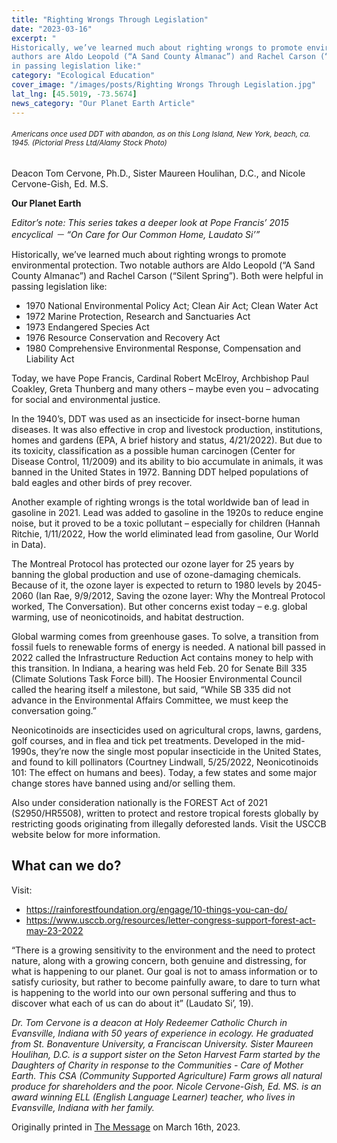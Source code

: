 ```yaml
---
title: "Righting Wrongs Through Legislation"
date: "2023-03-16"
excerpt: "
Historically, we’ve learned much about righting wrongs to promote environmental protection. Two notable
authors are Aldo Leopold (“A Sand County Almanac”) and Rachel Carson (“Silent Spring”). Both were helpful
in passing legislation like:"
category: "Ecological Education"
cover_image: "/images/posts/Righting Wrongs Through Legislation.jpg"
lat_lng: [45.5019, -73.5674]
news_category: "Our Planet Earth Article"
---
```


###### <sub>Americans once used DDT with abandon, as on this Long Island, New York, beach, ca. 1945. (Pictorial Press Ltd/Alamy Stock Photo)<sub>

Deacon Tom Cervone, Ph.D., Sister Maureen Houlihan, D.C., and Nicole Cervone-Gish, Ed. M.S.

**Our Planet Earth**

_Editor’s note: This series takes a deeper look at Pope Francis’ 2015 encyclical － “On Care for Our Common
Home, Laudato Si’”_

Historically, we’ve learned much about righting wrongs to promote environmental protection. Two notable
authors are Aldo Leopold (“A Sand County Almanac”) and Rachel Carson (“Silent Spring”). Both were helpful
in passing legislation like:

- 1970 National Environmental Policy Act; Clean Air Act; Clean Water Act
- 1972 Marine Protection, Research and Sanctuaries Act
- 1973 Endangered Species Act
- 1976 Resource Conservation and Recovery Act
- 1980 Comprehensive Environmental Response, Compensation and Liability Act

Today, we have Pope Francis, Cardinal Robert McElroy, Archbishop Paul Coakley, Greta Thunberg and many
others – maybe even you – advocating for social and environmental justice.

In the 1940’s, DDT was used as an insecticide for insect-borne human diseases. It was also effective in crop and
livestock production, institutions, homes and gardens (EPA, A brief history and status, 4/21/2022). But due to
its toxicity, classification as a possible human carcinogen (Center for Disease Control, 11/2009) and its ability
to bio accumulate in animals, it was banned in the United States in 1972. Banning DDT helped populations of
bald eagles and other birds of prey recover.

Another example of righting wrongs is the total worldwide ban of lead in gasoline in 2021. Lead was added to
gasoline in the 1920s to reduce engine noise, but it proved to be a toxic pollutant – especially for children
(Hannah Ritchie, 1/11/2022, How the world eliminated lead from gasoline, Our World in Data).

The Montreal Protocol has protected our ozone layer for 25 years by banning the global production and use of
ozone-damaging chemicals. Because of it, the ozone layer is expected to return to 1980 levels by 2045-2060
(Ian Rae, 9/9/2012, Saving the ozone layer: Why the Montreal Protocol worked, The Conversation). But other
concerns exist today – e.g. global warming, use of neonicotinoids, and habitat destruction.

Global warming comes from greenhouse gases. To solve, a transition from fossil fuels to renewable forms of
energy is needed. A national bill passed in 2022 called the Infrastructure Reduction Act contains money to help
with this transition. In Indiana, a hearing was held Feb. 20 for Senate Bill 335 (Climate Solutions Task Force
bill). The Hoosier Environmental Council called the hearing itself a milestone, but said, “While SB 335 did not
advance in the Environmental Affairs Committee, we must keep the conversation going.”

Neonicotinoids are insecticides used on agricultural crops, lawns, gardens, golf courses, and in flea and tick pet
treatments. Developed in the mid-1990s, they’re now the single most popular insecticide in the United States,
and found to kill pollinators (Courtney Lindwall, 5/25/2022, Neonicotinoids 101: The effect on humans and
bees). Today, a few states and some major change stores have banned using and/or selling them.

Also under consideration nationally is the FOREST Act of 2021 (S2950/HR5508), written to protect and restore
tropical forests globally by restricting goods originating from illegally deforested lands. Visit the USCCB
website below for more information.

## What can we do?

Visit:

- https://rainforestfoundation.org/engage/10-things-you-can-do/
- https://www.usccb.org/resources/letter-congress-support-forest-act-may-23-2022

“There is a growing sensitivity to the environment and the need to protect nature, along with a growing concern,
both genuine and distressing, for what is happening to our planet. Our goal is not to amass information or to
satisfy curiosity, but rather to become painfully aware, to dare to turn what is happening to the world into our
own personal suffering and thus to discover what each of us can do about it” (Laudato Si’, 19).

_Dr. Tom Cervone is a deacon at Holy Redeemer Catholic Church in Evansville, Indiana with 50 years of
experience in ecology. He graduated from St. Bonaventure University, a Franciscan University. Sister Maureen
Houlihan, D.C. is a support sister on the Seton Harvest Farm started by the Daughters of Charity in response to
the Communities - Care of Mother Earth. This CSA (Community Supported Agriculture) Farm grows all natural
produce for shareholders and the poor. Nicole Cervone-Gish, Ed. MS. is an award winning ELL (English
Language Learner) teacher, who lives in Evansville, Indiana with her family._

Originally printed in [The Message](https://evdiomessage.org/) on March 16th, 2023.
